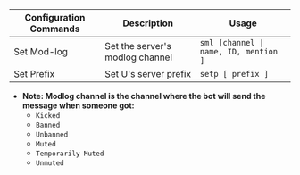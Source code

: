 | Configuration Commands | Description | Usage |
| --- | --- | --- |
| Set Mod-log | Set the server's modlog channel | ```sml [channel \| name, ID, mention ]``` |
| Set Prefix | Set U's server prefix | ```setp [ prefix ]``` |
* **Note: Modlog channel is the channel where the bot will send the message when someone got:**
    * `Kicked`
    * `Banned`
    * `Unbanned`
    * `Muted`
    * `Temporarily Muted`
    * `Unmuted`